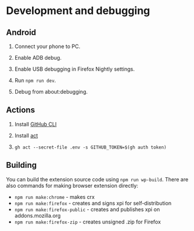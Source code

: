 # Development and debugging

## Android

1. Connect your phone to PC.

2. Enable ADB debug.

3. Enable USB debugging in Firefox Nightly settings.

4. Run `npm run dev`.

5. Debug from about:debugging.

## Actions

1. Install [GitHub CLI](https://cli.github.com/)

2. Install [act](https://github.com/nektos/act)

3. `gh act --secret-file .env -s GITHUB_TOKEN=$(gh auth token)`

## Building

You can build the extension source code using `npm run wp-build`. There are also commands for making browser extension directly:

-   `npm run make:chrome` - makes crx
-   `npm run make:firefox` - creates and signs xpi for self-distribution
-   `npm run make:firefox-public` - creates and publishes xpi on addons.mozilla.org
-   `npm run make:firefox-zip` - creates unsigned .zip for Firefox
